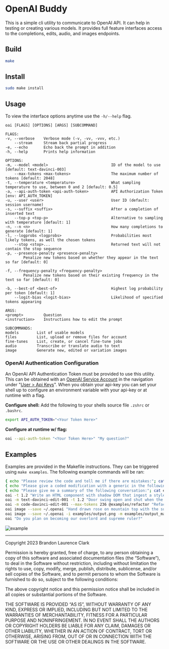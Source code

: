# OpenAI Buddy

This is a simple cli utility to communicate to OpenAI API.  It can help in testing or creating various models.  It provides full feature interfaces access to the completions, edits, audio, and images endpoints.

## Build
```bash
make
```

## Install
```bash
sudo make install
```

## Usage
To view the interface options anytime use the `-h/--help` flag.
```
oai [FLAGS] [OPTIONS] [ARGS] [SUBCOMMAND]

FLAGS:
-v, --verbose    Verbose mode (-v, -vv, -vvv, etc.)
    --stream     Stream back partial progress
-e, --echo       Echo back the prompt in addition
-h, --help       Prints help information

OPTIONS:
-m, --model <model>                            ID of the model to use [default: text-davinci-003]
    --max-tokens <max-tokens>                  The maximum number of tokens [default: 2048]
-t, --temperature <temperature>                What sampling temperature to use, between 0 and 2 [default: 0.5]
-a, --api-auth-token <api-auth-token>          API Authorization Token [env: API_AUTH_TOKEN]
-u, --user <user>                              User ID (default: session username)
-s, --suffix <suffix>                          After a completion of inserted text
    --top-p <top-p>                            Alternative to sampling with temperature [default: 1]
-n, --n <n>                                    How many completions to generate [default: 1]
-l, --logprobs <logprobs>                      Probabilities most likely tokens, as well the chosen tokens
    --stop <stop>...                           Returned text will not contain the stop sequence
-p, --presence-penalty <presence-penalty>
        Penalize new tokens based on whether they appear in the text so far [default: 0]

-f, --frequency-penalty <frequency-penalty>
        Penalize new tokens based on their existing frequency in the text so far [default: 0]

-b, --best-of <best-of>                        Highest log probability per token [default: 1]
    --logit-bias <logit-bias>                  Likelihood of specified tokens appearing

ARGS:
<prompt>         Question
<instruction>    Instructions how to edit the prompt

SUBCOMMANDS:
models        List of usable models
files         List, upload or remove files for account
fine-tunes    List, create, or cancel fine-tune jobs
audio         Transcribe or translate audio to text
image         Generate new, edited or variation images
```

### OpenAI Authentication Configuration

An OpenAI API Authentication Token must be provided to use this utility.  This can be obtained with an [OpenAI Service Account](https://platform.openai.com/signup) in the navigation under "[User > Api Keys](https://platform.openai.com/account/api-keys)".  When you obtain your api-key you can set your shell up to configure an environment variable with your api-key or at runtime with a flag.

**Configure shell:**
Add the following to your shells source file `.zshrc` or `.bashrc`.
```bash
export API_AUTH_TOKEN="<Your Token Here>"
```

**Configure at runtime w/ flag:**
```bash
oai --api-auth-token "<Your Token Here>" "My question?"
```

## Examples
Examples are provided in the Makefile instructions. They can be triggered using `make examples`. The following example commands will be ran:
```bash
{ echo "Please review the code and tell me if there are mistakes:"; cat examples/index.js; } | oai
{ echo "Please give a coded modification with a generic in the following Rust module:"; cat examples/test.rs; } | oai
{ echo "Please give me a summary of the following conversation:"; cat examples/convo.txt; } | oai
oai -t 1.2 "Write an HTML component with shadow DOM that ingest a style object and data object to create a button that displays a modal with data and allows the user to escape modal with the keyboards to escape key or exit button." > examples/button.html
oai -m text-davinci-edit-001 -t 1.2 "Door swing open and shut when the wind blows down the halls." "Correct the sentence with proper english grammer."
oai -m code-davinci-edit-001 --max-tokens 236 @examples/refactor "Refactor into a single struct with generic in rust."
oai image --save ~/.openai "Hand drawn rose on mountain top with the sun beaming down on it done with pencil only."
oai image --save ~/.openai -i examples/output.png -m examples/output_mask.png "Create a galatic adventure in the background."
oai "Do you plan on becoming our overlord and supreme ruler?"
```

![example](examples/oai-examples.gif)

---
Copyright 2023 Brandon Laurence Clark

Permission is hereby granted, free of charge, to any person obtaining a copy of this software and associated documentation files (the “Software”), to deal in the Software without restriction, including without limitation the rights to use, copy, modify, merge, publish, distribute, sublicense, and/or sell copies of the Software, and to permit persons to whom the Software is furnished to do so, subject to the following conditions:

The above copyright notice and this permission notice shall be included in all copies or substantial portions of the Software.

THE SOFTWARE IS PROVIDED “AS IS”, WITHOUT WARRANTY OF ANY KIND, EXPRESS OR IMPLIED, INCLUDING BUT NOT LIMITED TO THE WARRANTIES OF MERCHANTABILITY, FITNESS FOR A PARTICULAR PURPOSE AND NONINFRINGEMENT. IN NO EVENT SHALL THE AUTHORS OR COPYRIGHT HOLDERS BE LIABLE FOR ANY CLAIM, DAMAGES OR OTHER LIABILITY, WHETHER IN AN ACTION OF CONTRACT, TORT OR OTHERWISE, ARISING FROM, OUT OF OR IN CONNECTION WITH THE SOFTWARE OR THE USE OR OTHER DEALINGS IN THE SOFTWARE.
